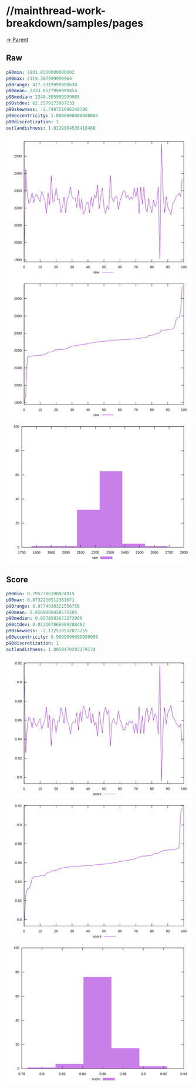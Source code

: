 
# //mainthread-work-breakdown/samples/pages

[→ Parent](../..)


## Raw


```yaml
p90min: 1901.8560000000002
p90max: 2319.387999999964
p90range: 417.5319999999638
p90mean: 2233.0527999999854
p90median: 2248.305999999985
p90stdev: 62.2579173987233
p90skewness: -2.748751996340396
p90eccentricity: 1.0000000000000004
p90discretization: 1
outlandishness: 1.0129964536418488

```

![PLOT: raw-values](./raw/values.svg)![PLOT: raw-sorted](./raw/sorted.svg)![PLOT: raw-histogram](./raw/histogram.svg)
## Score


```yaml
p90min: 0.7957300190824915
p90max: 0.8732230512381671
p90range: 0.0774930321556756
p90mean: 0.8569080458575505
p90median: 0.8578583673272968
p90stdev: 0.011167866989288462
p90skewness: -2.172510532073755
p90eccentricity: 0.9999999999999996
p90discretization: 1
outlandishness: 1.0059470293179174

```

![PLOT: score-values](./score/values.svg)![PLOT: score-sorted](./score/sorted.svg)![PLOT: score-histogram](./score/histogram.svg)